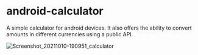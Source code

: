 # android-calculator

A simple calculator for android devices. It also offers the ability to convert amounts in different currencies using a public API.



![Screenshot_20211010-190951_calculator](https://user-images.githubusercontent.com/25755449/136704448-a145f1a6-32c4-437b-81d4-f2b1812ea3f7.jpg)
